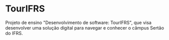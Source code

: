 # TourIFRS
Projeto de ensino "Desenvolvimento de software: TourIFRS", que visa desenvolver uma solução digital para navegar e conhecer o câmpus Sertão do IFRS.
